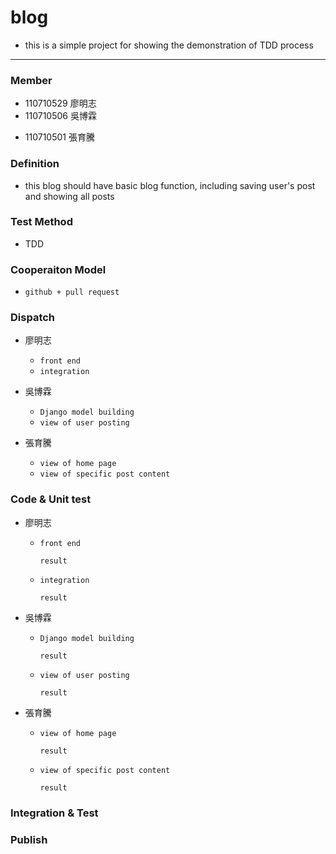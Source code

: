 # blog

- this is a simple project for showing the demonstration of TDD process

---

### Member

- 110710529 廖明志
- 110710506 吳博霖

* 110710501 張育騰

### Definition

- this blog should have basic blog function, including saving user's post and showing all posts

### Test Method

- TDD

### Cooperaiton Model

- `github + pull request`

### Dispatch

- 廖明志
  - `front end`
  * `integration`
- 吳博霖

  - `Django model building`
  - `view of user posting`

- 張育騰
  - `view of home page`
  - `view of specific post content`

### Code & Unit test

- 廖明志
  - `front end`
    ```
    result
    ```
  * `integration`
    ```
    result
    ```
- 吳博霖

  - `Django model building`
    ```
    result
    ```
  - `view of user posting`
    ```
    result
    ```

- 張育騰
  - `view of home page`
    ```
    result
    ```
  - `view of specific post content`
    ```
    result
    ```

### Integration & Test

### Publish
